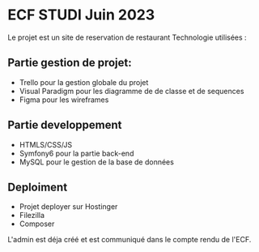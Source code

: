 # ECF STUDI Juin 2023
Le projet est un site de reservation de restaurant
Technologie utilisées :

## Partie gestion de projet:
- Trello pour la gestion globale du projet
- Visual Paradigm pour les diagramme de de classe et de sequences
- Figma pour les wireframes

## Partie developpement 
- HTMLS/CSS/JS 
- Symfony6 pour la partie back-end
- MySQL pour le gestion de la base de données

## Deploiment
- Projet deployer sur Hostinger
- Filezilla 
- Composer

L'admin est déja créé et est communiqué dans le compte rendu de l'ECF.
